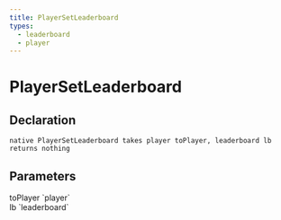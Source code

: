```yaml
---
title: PlayerSetLeaderboard
types:
  - leaderboard
  - player
---
```


# PlayerSetLeaderboard

## Declaration

```
native PlayerSetLeaderboard takes player toPlayer, leaderboard lb returns nothing
```

## Parameters
<dl>
  <dt>toPlayer `player`</dt>
  <dd></dd>

  <dt>lb `leaderboard`</dt>
  <dd></dd>
</dl>